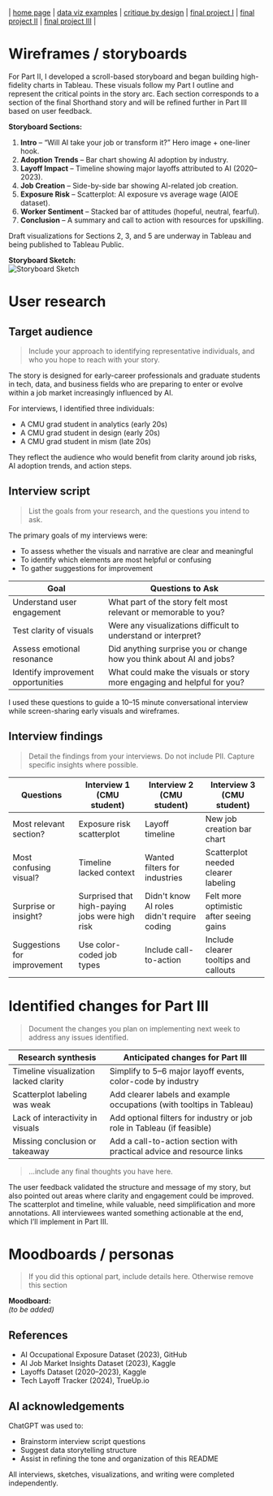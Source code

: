 | [home page](https://smadinen7.github.io/saipranav_tswd-portfolio/) | [data viz examples](dataviz-examples) | [critique by design](critique-by-design) | [final project I](final-project-part-one) | [final project II](final-project-part-two) | [final project III](final-project-part-three) |

# Wireframes / storyboards
For Part II, I developed a scroll-based storyboard and began building high-fidelity charts in Tableau. These visuals follow my Part I outline and represent the critical points in the story arc. Each section corresponds to a section of the final Shorthand story and will be refined further in Part III based on user feedback.

**Storyboard Sections:**
1. **Intro** – “Will AI take your job or transform it?” Hero image + one-liner hook.
2. **Adoption Trends** – Bar chart showing AI adoption by industry.
3. **Layoff Impact** – Timeline showing major layoffs attributed to AI (2020–2023).
4. **Job Creation** – Side-by-side bar showing AI-related job creation.
5. **Exposure Risk** – Scatterplot: AI exposure vs average wage (AIOE dataset).
6. **Worker Sentiment** – Stacked bar of attitudes (hopeful, neutral, fearful).
7. **Conclusion** – A summary and call to action with resources for upskilling.

Draft visualizations for Sections 2, 3, and 5 are underway in Tableau and being published to Tableau Public.

**Storyboard Sketch:**  
![Storyboard Sketch](./images/storyboard_ai_jobflow.png)

# User research 

## Target audience
> Include your approach to identifying representative individuals, and who you hope to reach with your story. 

The story is designed for early-career professionals and graduate students in tech, data, and business fields who are preparing to enter or evolve within a job market increasingly influenced by AI.

For interviews, I identified three individuals:
- A CMU grad student in analytics (early 20s)
- A CMU grad student in design (early 20s)
- A CMU grad student in mism (late 20s)

They reflect the audience who would benefit from clarity around job risks, AI adoption trends, and action steps.

## Interview script
> List the goals from your research, and the questions you intend to ask. 

The primary goals of my interviews were:
- To assess whether the visuals and narrative are clear and meaningful
- To identify which elements are most helpful or confusing
- To gather suggestions for improvement

| Goal                                | Questions to Ask                                                             |
|-------------------------------------|------------------------------------------------------------------------------|
| Understand user engagement          | What part of the story felt most relevant or memorable to you?              |
| Test clarity of visuals             | Were any visualizations difficult to understand or interpret?               |
| Assess emotional resonance          | Did anything surprise you or change how you think about AI and jobs?        |
| Identify improvement opportunities  | What could make the visuals or story more engaging and helpful for you?     |

I used these questions to guide a 10–15 minute conversational interview while screen-sharing early visuals and wireframes.

## Interview findings
> Detail the findings from your interviews.  Do not include PII.  Capture specific insights where possible.

| Questions                            | Interview 1 (CMU student)                  | Interview 2 (CMU student)                    | Interview 3 (CMU student)                  |
|--------------------------------------|--------------------------------------------|------------------------------------------|-------------------------------------------|
| Most relevant section?               | Exposure risk scatterplot                   | Layoff timeline                           | New job creation bar chart                 |
| Most confusing visual?               | Timeline lacked context                     | Wanted filters for industries             | Scatterplot needed clearer labeling        |
| Surprise or insight?                 | Surprised that high-paying jobs were high risk | Didn't know AI roles didn't require coding | Felt more optimistic after seeing gains    |
| Suggestions for improvement          | Use color-coded job types                   | Include call-to-action                    | Include clearer tooltips and callouts      |

# Identified changes for Part III
> Document the changes you plan on implementing next week to address any issues identified.  

| Research synthesis                           | Anticipated changes for Part III                                              |
|----------------------------------------------|-------------------------------------------------------------------------------|
| Timeline visualization lacked clarity        | Simplify to 5–6 major layoff events, color-code by industry                   |
| Scatterplot labeling was weak                | Add clearer labels and example occupations (with tooltips in Tableau)         |
| Lack of interactivity in visuals             | Add optional filters for industry or job role in Tableau (if feasible)        |
| Missing conclusion or takeaway               | Add a call-to-action section with practical advice and resource links         |

> ...include any final thoughts you have here. 

The user feedback validated the structure and message of my story, but also pointed out areas where clarity and engagement could be improved. The scatterplot and timeline, while valuable, need simplification and more annotations. All interviewees wanted something actionable at the end, which I’ll implement in Part III.

# Moodboards / personas
> If you did this optional part, include details here.  Otherwise remove this section

**Moodboard:**  
*(to be added)*

## References
- AI Occupational Exposure Dataset (2023), GitHub  
- AI Job Market Insights Dataset (2023), Kaggle  
- Layoffs Dataset (2020–2023), Kaggle  
- Tech Layoff Tracker (2024), TrueUp.io  

## AI acknowledgements
ChatGPT was used to:
- Brainstorm interview script questions  
- Suggest data storytelling structure  
- Assist in refining the tone and organization of this README  

All interviews, sketches, visualizations, and writing were completed independently.
